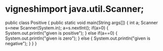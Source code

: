 # vigneshimport java.util.Scanner;

public class Positive {
public static void main(String args[])
{
	int a;
	Scanner s=new Scanner(System.in);
	a=s.nextInt();
	if(a>0)
	{
		System.out.println("given is positive");
	}
	else if(a==0)
	{
		System.out.println("given is zero");
	}
	else
	{
		System.out.println("given is negative");
	}
}
}
